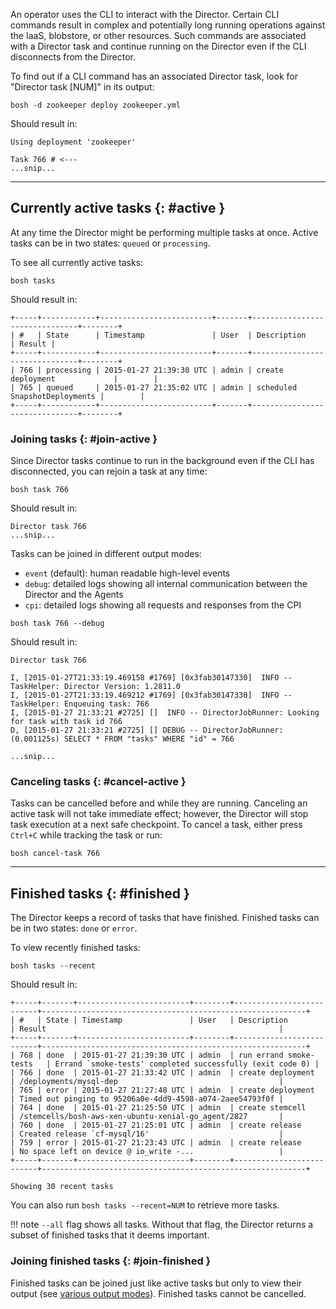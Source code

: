 An operator uses the CLI to interact with the Director. Certain CLI commands result in complex and potentially long running operations against the IaaS, blobstore, or other resources. Such commands are associated with a Director task and continue running on the Director even if the CLI disconnects from the Director.

To find out if a CLI command has an associated Director task, look for "Director task [NUM]" in its output:

```shell
bosh -d zookeeper deploy zookeeper.yml
```

Should result in:

```text
Using deployment 'zookeeper'

Task 766 # <---
...snip...
```

---
## Currently active tasks {: #active }

At any time the Director might be performing multiple tasks at once. Active tasks can be in two states: `queued` or `processing`.

To see all currently active tasks:

```shell
bosh tasks
```

Should result in:

```
+-----+------------+-------------------------+-------+-------------------------------+--------+
| #   | State      | Timestamp               | User  | Description                   | Result |
+-----+------------+-------------------------+-------+-------------------------------+--------+
| 766 | processing | 2015-01-27 21:39:30 UTC | admin | create deployment             |        |
| 765 | queued     | 2015-01-27 21:35:02 UTC | admin | scheduled SnapshotDeployments |        |
+-----+------------+-------------------------+-------+-------------------------------+--------+
```


### Joining tasks {: #join-active }

Since Director tasks continue to run in the background even if the CLI has disconnected, you can rejoin a task at any time:

```shell
bosh task 766
```

Should result in:

```text
Director task 766
...snip...
```

Tasks can be joined in different output modes:

- `event` (default): human readable high-level events
- `debug`: detailed logs showing all internal communication between the Director and the Agents
- `cpi`: detailed logs showing all requests and responses from the CPI

```shell
bosh task 766 --debug
```

Should result in:

```text
Director task 766

I, [2015-01-27T21:33:19.469158 #1769] [0x3fab30147330]  INFO -- TaskHelper: Director Version: 1.2811.0
I, [2015-01-27T21:33:19.469212 #1769] [0x3fab30147330]  INFO -- TaskHelper: Enqueuing task: 766
I, [2015-01-27 21:33:21 #2725] []  INFO -- DirectorJobRunner: Looking for task with task id 766
D, [2015-01-27 21:33:21 #2725] [] DEBUG -- DirectorJobRunner: (0.001125s) SELECT * FROM "tasks" WHERE "id" = 766

...snip...
```

### Canceling tasks {: #cancel-active }

Tasks can be cancelled before and while they are running. Canceling an active task will not take immediate effect; however, the Director will stop task execution at a next safe checkpoint. To cancel a task, either press `Ctrl+C` while tracking the task or run:

```shell
bosh cancel-task 766
```

---
## Finished tasks {: #finished }

The Director keeps a record of tasks that have finished. Finished tasks can be in two states: `done` or `error`.

To view recently finished tasks:

```shell
bosh tasks --recent
```

Should result in:

```
+-----+-------+-------------------------+--------+--------------------------+-----------------------------------------------------------+
| #   | State | Timestamp               | User   | Description              | Result                                                    |
+-----+-------+-------------------------+--------+--------------------------+-----------------------------------------------------------+
| 768 | done  | 2015-01-27 21:39:30 UTC | admin  | run errand smoke-tests   | Errand `smoke-tests' completed successfully (exit code 0) |
| 766 | done  | 2015-01-27 21:33:42 UTC | admin  | create deployment        | /deployments/mysql-dep                                    |
| 765 | error | 2015-01-27 21:27:48 UTC | admin  | create deployment        | Timed out pinging to 95206a0e-4dd9-4598-a074-2aee54793f0f |
| 764 | done  | 2015-01-27 21:25:50 UTC | admin  | create stemcell          | /stemcells/bosh-aws-xen-ubuntu-xenial-go_agent/2827       |
| 760 | done  | 2015-01-27 21:25:01 UTC | admin  | create release           | Created release `cf-mysql/16'                             |
| 759 | error | 2015-01-27 21:23:43 UTC | admin  | create release           | No space left on device @ io_write -...                   |
+-----+-------+-------------------------+--------+--------------------------+-----------------------------------------------------------+

Showing 30 recent tasks
```

You can also run `bosh tasks --recent=NUM` to retrieve more tasks.

!!! note
    <code>--all</code> flag shows all tasks. Without that flag, the Director returns a subset of finished tasks that it deems important.

### Joining finished tasks {: #join-finished }

Finished tasks can be joined just like active tasks but only to view their output (see [various output modes](#join-active)). Finished tasks cannot be cancelled.
